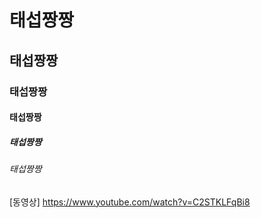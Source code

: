 # 태섭짱짱
## 태섭짱짱
### 태섭짱짱
#### 태섭짱짱
##### 태섭짱짱
###### 태섭짱짱
[동영상] https://www.youtube.com/watch?v=C2STKLFqBi8
